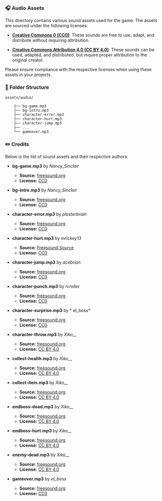 ### 🎧 Audio Assets

This directory contains various sound assets used for the game. The assets are sourced under the following licenses:

- **[Creative Commons 0 (CC0)](https://creativecommons.org/publicdomain/zero/1.0/deed.en)**: These sounds are free to use, adapt, and distribute without requiring attribution.

- **[Creative Commons Attribution 4.0 (CC BY 4.0)](https://creativecommons.org/licenses/by/4.0/)**: These sounds can be used, adapted, and distributed, but require proper attribution to the original creator.

Please ensure compliance with the respective licenses when using these assets in your projects.

### 📂 Folder Structure

```
assets/audio/

    ├── bg-game.mp3
    ├── bg-intro.mp3
    ├── character-error.mp3
    ├── character-hurt.mp3
    ├── character-jump.mp3
    ├── ...
    └── gameover.mp3
```

### ✏️ Credits

Below is the list of sound assets and their respective authors:

- **bg-game.mp3** by *Nancy_Sinclair*  
  - **Source:** [freesound.org](https://freesound.org/s/750225/)
  - **License:** [CC0](https://creativecommons.org/publicdomain/zero/1.0/deed.en)

- **bg-intro.mp3** by *Nancy_Sinclair*  
  - **Source:** [freesound.org](https://freesound.org/s/750738/)
  - **License:** [CC0](https://creativecommons.org/publicdomain/zero/1.0/deed.en)

- **character-error.mp3** by *plasterbrain*  
  - **Source:** [freesound.org](https://freesound.org/s/423169/)
  - **License:** [CC0](https://creativecommons.org/publicdomain/zero/1.0/deed.en)

- **character-hurt.mp3** by *mrickey13*  
  - **Source:** [Freesound Source](https://freesound.org/s/515624/)
  - **License:** [CC0](https://creativecommons.org/publicdomain/zero/1.0/deed.en)

- **character-jump.mp3** by *acebrian*  
  - **Source:** [freesound.org](https://freesound.org/s/380471/)
  - **License:** [CC0](https://creativecommons.org/publicdomain/zero/1.0/deed.en)

- **character-punch.mp3** by *rcroller*  
  - **Source:** [freesound.org](https://freesound.org/s/424144/)
  - **License:** [CC0](https://creativecommons.org/publicdomain/zero/1.0/deed.en)

- **character-surprise.mp3** by * el_boss*  
  - **Source:** [freesound.org](https://freesound.org/s/630035/)
  - **License:** [CC0](https://creativecommons.org/publicdomain/zero/1.0/deed.en)

- **character-throw.mp3** by *Xiko__*  
  - **Source:** [freesound.org](https://freesound.org/s/711256/)
  - **License:** [CC BY 4.0](https://creativecommons.org/licenses/by/4.0/)

- **collect-health.mp3** by *Xiko__*  
  - **Source:** [freesound.org](https://freesound.org/s/711252/)
  - **License:** [CC BY 4.0](https://creativecommons.org/licenses/by/4.0/)

- **collect-item.mp3** by *Xiko__*  
  - **Source:** [freesound.org](https://freesound.org/s/711128/)
  - **License:** [CC BY 4.0](https://creativecommons.org/licenses/by/4.0/)

- **endboss-dead.mp3** by *Xiko__*  
  - **Source:** [freesound.org](https://freesound.org/s/711119/)
  - **License:** [CC BY 4.0](https://creativecommons.org/licenses/by/4.0/)

- **endboss-hurt.mp3** by *Xiko__*  
  - **Source:** [freesound.org](https://freesound.org/s/711247/ )
  - **License:** [CC BY 4.0](https://creativecommons.org/licenses/by/4.0/)

- **enemy-dead.mp3** by *Xiko__*  
  - **Source:** [freesound.org](https://freesound.org/s/711120/)
  - **License:** [CC BY 4.0](https://creativecommons.org/licenses/by/4.0/)

- **gameover.mp3** by *el_boss*  
  - **Source:** [freesound.org](https://freesound.org/s/631984/)
  - **License:** [CC0](https://creativecommons.org/publicdomain/zero/1.0/deed.en)
